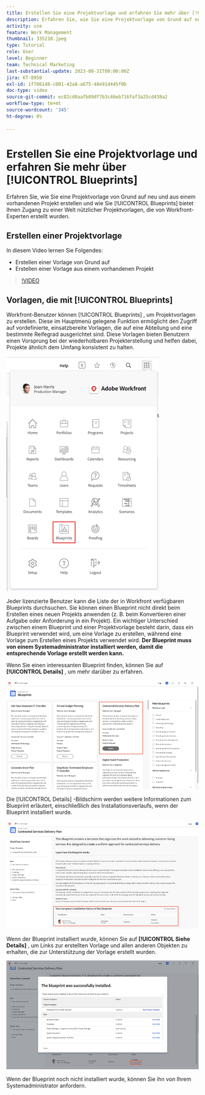```yaml
---
title: Erstellen Sie eine Projektvorlage und erfahren Sie mehr über [!UICONTROL Blueprints]
description: Erfahren Sie, wie Sie eine Projektvorlage von Grund auf neu und aus einem vorhandenen Projekt erstellen und wie Sie [!UICONTROL Blueprints] bietet Ihnen Zugang zu einer Welt nützlicher Projektvorlagen, die von Workfront-Experten erstellt wurden.
activity: use
feature: Work Management
thumbnail: 335210.jpeg
type: Tutorial
role: User
level: Beginner
team: Technical Marketing
last-substantial-update: 2023-08-31T00:00:00Z
jira: KT-8950
exl-id: 1f706148-c001-42a8-a675-48e91d445f0b
doc-type: video
source-git-commit: ec82cd0aafb89df7b3c46eb716faf3a25cd438a2
workflow-type: tm+mt
source-wordcount: '345'
ht-degree: 0%

---
```


# Erstellen Sie eine Projektvorlage und erfahren Sie mehr über [!UICONTROL Blueprints]

Erfahren Sie, wie Sie eine Projektvorlage von Grund auf neu und aus einem vorhandenen Projekt erstellen und wie Sie [!UICONTROL Blueprints] bietet Ihnen Zugang zu einer Welt nützlicher Projektvorlagen, die von Workfront-Experten erstellt wurden.

## Erstellen einer Projektvorlage

In diesem Video lernen Sie Folgendes:

* Erstellen einer Vorlage von Grund auf
* Erstellen einer Vorlage aus einem vorhandenen Projekt

>[!VIDEO](https://video.tv.adobe.com/v/335210/?quality=12&learn=on)

## Vorlagen, die mit [!UICONTROL Blueprints]

Workfront-Benutzer können [!UICONTROL Blueprints] , um Projektvorlagen zu erstellen. Diese im Hauptmenü gelegene Funktion ermöglicht den Zugriff auf vordefinierte, einsatzbereite Vorlagen, die auf eine Abteilung und eine bestimmte Reifegrad ausgerichtet sind. Diese Vorlagen bieten Benutzern einen Vorsprung bei der wiederholbaren Projekterstellung und helfen dabei, Projekte ähnlich dem Umfang konsistent zu halten.

![Blueprints im Hauptmenü](assets/pt-blueprints-01.png)

Jeder lizenzierte Benutzer kann die Liste der in Workfront verfügbaren Blueprints durchsuchen. Sie können einen Blueprint nicht direkt beim Erstellen eines neuen Projekts anwenden (z. B. beim Konvertieren einer Aufgabe oder Anforderung in ein Projekt). Ein wichtiger Unterschied zwischen einem Blueprint und einer Projektvorlage besteht darin, dass ein Blueprint verwendet wird, um eine Vorlage zu erstellen, während eine Vorlage zum Erstellen eines Projekts verwendet wird. **Der Blueprint muss von einem Systemadministrator installiert werden, damit die entsprechende Vorlage erstellt werden kann.**

Wenn Sie einen interessanten Blueprint finden, können Sie auf **[!UICONTROL Details]** , um mehr darüber zu erfahren.

![Liste der Blueprints](assets/pt-blueprints-02.png)

Die [!UICONTROL Details] -Bildschirm werden weitere Informationen zum Blueprint erläutert, einschließlich des Installationsverlaufs, wenn der Blueprint installiert wurde.

![Details zur Verwendung eines Blueprints](assets/pt-blueprints-03.png)

Wenn der Blueprint installiert wurde, können Sie auf **[!UICONTROL Siehe Details]** , um Links zur erstellten Vorlage und allen anderen Objekten zu erhalten, die zur Unterstützung der Vorlage erstellt wurden.

![Details zur Installation eines Blueprints](assets/pt-blueprints-04.png)

Wenn der Blueprint noch nicht installiert wurde, können Sie ihn von Ihrem Systemadministrator anfordern.
